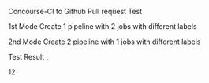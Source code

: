 Concourse-CI to Github Pull request Test

1st Mode 
Create 1 pipeline with 2 jobs with different labels

2nd Mode
Create 2 pipeline with 1 jobs with different labels

Test Result :

12